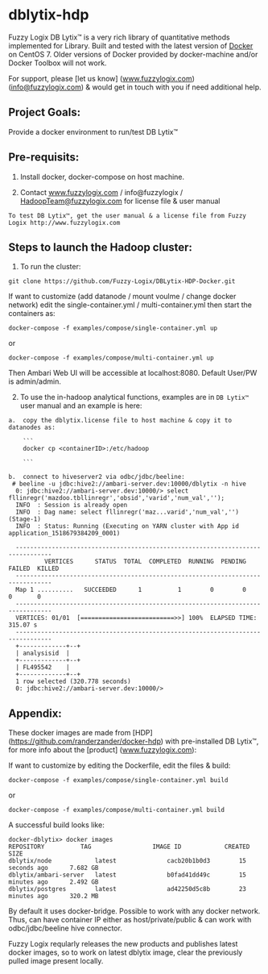 # dblytix-hdp

Fuzzy Logix DB Lytix™ is a very rich library of quantitative methods implemented for Library.
Built and tested with the latest version of [Docker](https://docs.docker.com/engine/installation/) on CentOS 7. Older versions of Docker provided by docker-machine and/or Docker Toolbox will not work.

For support, please [let us know] (www.fuzzylogix.com) (info@fuzzylogix.com) & would get in touch with you if need additional help.


## Project Goals:
Provide a docker environment to run/test DB Lytix™ 



## Pre-requisits:
1.  Install docker, docker-compose on host machine.
	
2.  Contact www.fuzzylogix.com / info@fuzzylogix / HadoopTeam@fuzzylogix.com for license file & user manual
```
To test DB Lytix™, get the user manual & a license file from Fuzzy Logix http://www.fuzzylogix.com

```


## Steps to launch the Hadoop cluster:
1.  To run the cluster:
```
git clone https://github.com/Fuzzy-Logix/DBLytix-HDP-Docker.git
```

If want to customize (add datanode / mount voulme / change docker network) edit the single-container.yml / multi-container.yml then start the containers as:
```
docker-compose -f examples/compose/single-container.yml up
```
or 
```
docker-compose -f examples/compose/multi-container.yml up
```

Then Ambari Web UI will be accessible at localhost:8080. Default User/PW is admin/admin.



2.  To use the in-hadoop analytical functions, examples are in `DB Lytix™` user manual and an example is here:
```
a.  copy the dblytix.license file to host machine & copy it to datanodes as:

	```
	docker cp <containerID>:/etc/hadoop 

	```

b.  connect to hiveserver2 via odbc/jdbc/beeline:
 # beeline -u jdbc:hive2://ambari-server.dev:10000/dblytix -n hive
  0: jdbc:hive2://ambari-server.dev:10000/> select fllinregr('mazdoo.tbllinregr','obsid','varid','num_val','');
  INFO  : Session is already open
  INFO  : Dag name: select fllinregr('maz...varid','num_val','')(Stage-1)
  INFO  : Status: Running (Executing on YARN cluster with App id application_1518679384209_0001)
  
  --------------------------------------------------------------------------------
          VERTICES      STATUS  TOTAL  COMPLETED  RUNNING  PENDING  FAILED  KILLED
  --------------------------------------------------------------------------------
  Map 1 ..........   SUCCEEDED      1          1        0        0       0       0
  --------------------------------------------------------------------------------
  VERTICES: 01/01  [==========================>>] 100%  ELAPSED TIME: 315.07 s
  --------------------------------------------------------------------------------
  +-------------+--+
  | analysisid  |
  +-------------+--+
  | FL495542    |
  +-------------+--+
  1 row selected (320.778 seconds)
  0: jdbc:hive2://ambari-server.dev:10000/>
```


## Appendix:
These docker images are made  from [HDP] (https://github.com/randerzander/docker-hdp) with pre-installed DB Lytix™, for more info about the [product] (www.fuzzylogix.com):

If want to customize by editing the Dockerfile, edit the files & build:
```
docker-compose -f examples/compose/single-container.yml build
```
or 
```
docker-compose -f examples/compose/multi-container.yml build
```

A successful build looks like:
```
docker-dblytix> docker images
REPOSITORY          TAG                 IMAGE ID            CREATED             SIZE
dblytix/node            latest              cacb20b1b0d3        15 seconds ago      7.682 GB
dblytix/ambari-server   latest              b0fad41dd49c        15 minutes ago      2.492 GB
dblytix/postgres        latest              ad42250d5c8b        23 minutes ago      320.2 MB
```


By default it uses docker-bridge.  Possible to work with any docker network.  
Thus, can have container IP either as host/private/public & can work with odbc/jdbc/beeline hive connector.


Fuzzy Logix reqularly releases the new products and publishes latest docker images, so to work on latest dblytix image, clear the previously pulled image present locally.
